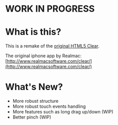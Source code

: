WORK IN PROGRESS
===

What is this?
===

This is a remake of the [original HTML5 Clear](https://raw.github.com/yyx990803/HTML5-Clear).

The original iphone app by Realmac: [http://www.realmacsoftware.com/clear/](http://www.realmacsoftware.com/clear/)



What's New?
===

- More robust structure
- More robust touch events handling
- More features such as long drag up/down (WIP)
- Better pinch (WIP)